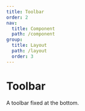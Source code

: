 ```yaml
---
title: Toolbar
order: 2
nav:
  title: Component
  path: /component
group:
  title: Layout
  path: /layout
  order: 3
---
```


# Toolbar
A toolbar fixed at the bottom.

<code src="./demo/demo1.tsx" />
